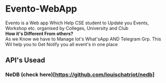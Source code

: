 # Evento-WebApp

<p> Evento is a Web app Which Help CSE student to Update you Events, Workshop etc. organised by Colleges, University and Club  <br> <b>
  How it's Different From others? </b> <br>
  As we Know we have to Manage lot's What'sApp AND Telegram Grp. This Wil help you to Get Notify you all event's in one place </p> 
  



## API's Usead 
### NeDB (check here)[https://github.com/louischatriot/nedb]
